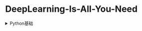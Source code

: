 # DeepLearning-Is-All-You-Need
<details>
<summary>
  Python基础
</summary>
  <pre><code>
  1.输入输出
  </code></pre>
</details>

